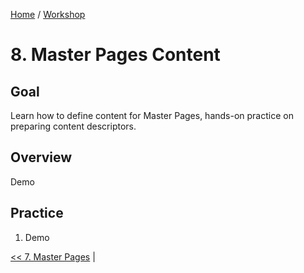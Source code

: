 [Home](../../../README.md) / [Workshop](../README.md) 

# 8. Master Pages Content

## Goal 

Learn how to define content for Master Pages, hands-on practice on preparing content descriptors.

## Overview

Demo

## Practice

1. Demo

[<< 7. Master Pages](../07-master-pages/README.md) | 